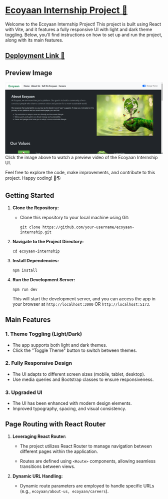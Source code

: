 # [Ecoyaan Internship Project 🔗](https://internship-assgn.vercel.app/)

Welcome to the Ecoyaan Internship Project! This project is built using React with Vite, and it features a fully responsive UI with light and dark theme toggling. Below, you'll find instructions on how to set up and run the project, along with its main features.


## [Deployment Link 📌](https://internship-assgn.vercel.app/)



## Preview Image

![Ecoyaan Internship UI Preview](./src/assets/output.png)
Click the image above to watch a preview video of the Ecoyaan Internship UI.

Feel free to explore the code, make improvements, and contribute to this project. Happy coding! 🌿🌎

## Getting Started

1. **Clone the Repository:**
   - Clone this repository to your local machine using Git:
     ```
     git clone https://github.com/your-username/ecoyaan-internship.git
     ```

2. **Navigate to the Project Directory:**
   ```
   cd ecoyaan-internship
   ```

3. **Install Dependencies:**
   ```
   npm install
   ```

4. **Run the Development Server:**
   ```
   npm run dev
   ```
   This will start the development server, and you can access the app in your browser at `http://localhost:3000` OR `http://localhost:5173`.

## Main Features

### 1. Theme Toggling (Light/Dark)
- The app supports both light and dark themes.
- Click the "Toggle Theme" button to switch between themes.

### 2. Fully Responsive Design
- The UI adapts to different screen sizes (mobile, tablet, desktop).
- Use media queries and Bootstrap classes to ensure responsiveness.

### 3. Upgraded UI
- The UI has been enhanced with modern design elements.
- Improved typography, spacing, and visual consistency.


## Page Routing with React Router

1. **Leveraging React Router:**
   - The project utilizes React Router to manage navigation between different pages within the application.

   - Routes are defined using `<Route>` components, allowing seamless transitions between views.

2. **Dynamic URL Handling:**
   - Dynamic route parameters are employed to handle specific URLs (e.g., `ecoyaan/about-us, ecoyaan/careers`).